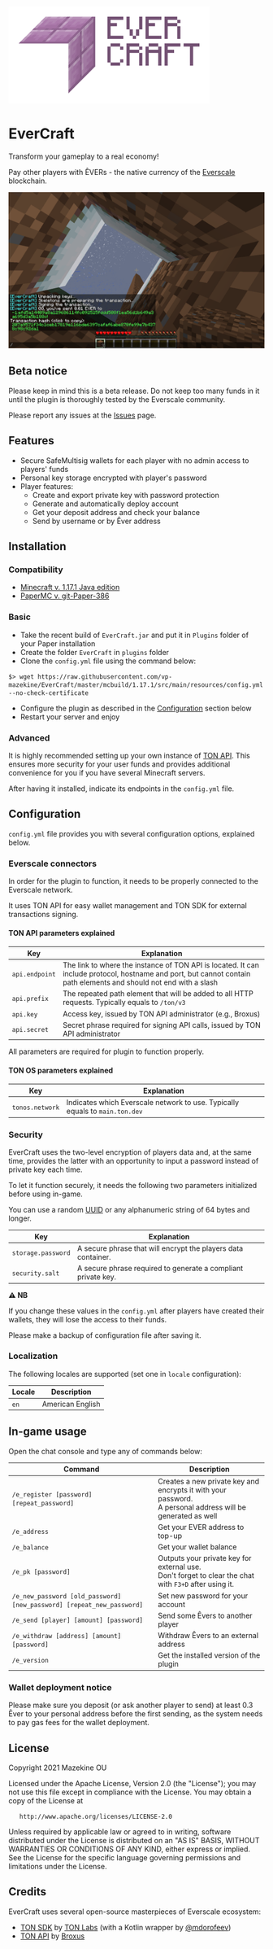 ![logo](assets/evercraft_2_logo.png)

# EverCraft

Transform your gameplay to a real economy!

Pay other players with ÊVERs - the native currency of the [Everscale](https://everscale.network?utm_campaign=EverCraft) blockchain.

![Preview](assets/Game%20preview.png)

## Beta notice

Please keep in mind this is a beta release.
Do not keep too many funds in it until the plugin is thoroughly tested by the Everscale community.

Please report any issues at the [Issues](https://github.com/vp-mazekine/EverCraft/issues) page.

## Features

* Secure SafeMultisig wallets for each player with no admin access to players' funds
* Personal key storage encrypted with player's password
* Player features:
  * Create and export private key with password protection
  * Generate and automatically deploy account
  * Get your deposit address and check your balance
  * Send by username or by Êver address
  
## Installation

### Compatibility

* [Minecraft v. 1.17.1 Java edition](https://minecraft.net)
* [PaperMC v. git-Paper-386](https://papermc.io/downloads#Paper-1.17)

### Basic

* Take the recent build of `EverCraft.jar` and put it in `Plugins` folder of your Paper installation
* Create the folder `EverCraft` in `plugins` folder
* Clone the `config.yml` file using the command below:
```shell
$> wget https://raw.githubusercontent.com/vp-mazekine/EverCraft/master/mcbuild/1.17.1/src/main/resources/config.yml --no-check-certificate
```
* Configure the plugin as described in the [Configuration](#configuration) section below 
* Restart your server and enjoy

### Advanced

It is highly recommended setting up your own instance of [TON API](https://github.com/broxus/ton-wallet-api).
This ensures more security for your user funds and provides additional convenience for you if you have several Minecraft servers.

After having it installed, indicate its endpoints in the `config.yml` file.

## Configuration

`config.yml` file provides you with several configuration options, explained below.

### Everscale connectors

In order for the plugin to function, it needs to be properly connected to the Everscale network.

It uses TON API for easy wallet management and TON SDK for external transactions signing.

#### TON API parameters explained

| Key | Explanation |
| --- | --- |
| `api.endpoint` | The link to where the instance of TON API is located. It can include protocol, hostname and port, but cannot contain path elements and should not end with a slash|
| `api.prefix` | The repeated path element that will be added to all HTTP requests. Typically equals to `/ton/v3` |
| `api.key` | Access key, issued by TON API administrator (e.g., Broxus) |
| `api.secret` | Secret phrase required for signing API calls, issued by TON API administrator | 

All parameters are required for plugin to function properly.

#### TON OS parameters explained

| Key | Explanation |
| --- | --- |
| `tonos.network` | Indicates which Everscale network to use. Typically equals to `main.ton.dev` |

### Security

EverCraft uses the two-level encryption of players data and, at the same time, provides the latter with an opportunity to input a password instead of private key each time.

To let it function securely, it needs the following two parameters initialized before using in-game.

You can use a random [UUID](https://uuidgenerator.net/) or any alphanumeric string of 64 bytes and longer. 

| Key | Explanation |
| --- | --- |
| `storage.password` | A secure phrase that will encrypt the players data container. |
| `security.salt` | A secure phrase required to generate a compliant private key. |

**⚠️ NB**

If you change these values in the `config.yml` after players have created their wallets, they will lose the access to their funds.

Please make a backup of configuration file after saving it.

### Localization

The following locales are supported (set one in `locale` configuration):

| Locale | Description |
| --- | --- |
| `en` | American English |

## In-game usage

Open the chat console and type any of commands below:

| Command | Description |
| --- | --- |
| `/e_register [password] [repeat_password]` | Creates a new private key and encrypts it with your password.<br/>A personal address will be generated as well |
| `/e_address` | Get your EVER address to top-up |
| `/e_balance` | Get your wallet balance |
| `/e_pk [password]` | Outputs your private key for external use.<br/>Don't forget to clear the chat with `F3+D` after using it. |
| `/e_new_password [old_password] [new_password] [repeat_new_password]` | Set new password for your account |
| `/e_send [player] [amount] [password]` | Send some Êvers to another player |
| `/e_withdraw [address] [amount] [password]` | Withdraw Êvers to an external address |
| `/e_version` | Get the installed version of the plugin |

### Wallet deployment notice

Please make sure you deposit (or ask another player to send) at least 0.3 Êver to your personal address before the first sending, as the system needs to pay gas fees for the wallet deployment.

## License 

Copyright 2021 Mazekine OU

Licensed under the Apache License, Version 2.0 (the "License");
you may not use this file except in compliance with the License.
You may obtain a copy of the License at

       http://www.apache.org/licenses/LICENSE-2.0

Unless required by applicable law or agreed to in writing, software
distributed under the License is distributed on an "AS IS" BASIS,
WITHOUT WARRANTIES OR CONDITIONS OF ANY KIND, either express or implied.
See the License for the specific language governing permissions and
limitations under the License.


## Credits

EverCraft uses several open-source masterpieces of Everscale ecosystem:
* [TON SDK](https://github.com/tonlabs/TON-SDK) by [TON Labs](https://tonlabs.io) (with a Kotlin wrapper by [@mdorofeev](https://github.com/mdorofeev))
* [TON API](https://github.com/broxus/ton-wallet-api) by [Broxus](https://broxus.com)
